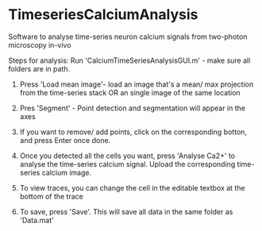 # TimeseriesCalciumAnalysis
Software to analyse time-series neuron calcium signals from two-photon microscopy in-vivo

Steps for analysis:
Run 'CalciumTimeSeriesAnalysisGUI.m' - make sure all folders are in path.

1. Press 'Load mean image'- load an image that's a mean/ max projection from the time-series stack OR an single image of the same location

2. Pres 'Segment' - Point detection and segmentation will appear in the axes

3. If you want to remove/ add points, click on the corresponding botton, and press Enter once done.

4. Once you detected all the cells you want, press 'Analyse Ca2+' to analyse the time-series calcium signal. Upload the corresponding time-series calcium image.

5. To view traces, you can change the cell in the editable textbox at the bottom of the trace

6. To save, press 'Save'. This will save all data in the same folder as 'Data.mat'
